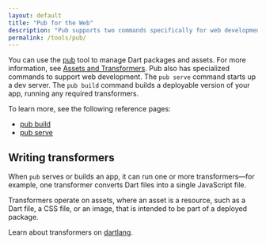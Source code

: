 ```yaml
---
layout: default
title: "Pub for the Web"
description: "Pub supports two commands specifically for web development."
permalink: /tools/pub/
---
```


You can use the [pub]({{site.dartlang}}/tools/pub/)
tool to manage Dart packages and assets. For more information, see
[Assets and Transformers]({{site.dartlang}}/tools/pub/assets-and-transformers).
Pub also has specialized commands to support web development.
The `pub serve` command starts up a dev server.
The `pub build` command builds a deployable version of your app,
running any required transformers.

To learn more, see the following reference pages:

* [pub build](/tools/pub/pub-build)
* [pub serve](/tools/pub/pub-serve)

## Writing transformers

When `pub` serves or builds an app, it can run one or more
transformers&mdash;for example, one transformer converts Dart
files into a single JavaScript file.

Transformers operate on assets, where an asset is
a resource, such as a Dart file, a CSS file, or an
image, that is intended to be part of a deployed package.

Learn about transformers on [dartlang]({{site.dartlang}}/tools).
